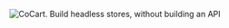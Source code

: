 ![CoCart. Build headless stores, without building an API](https://raw.githubusercontent.com/co-cart/co-cart/trunk/.wordpress-org/banner-772x250.png)
